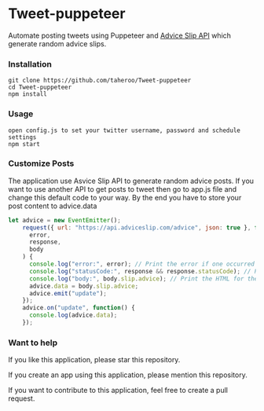 # Tweet-puppeteer
Automate posting tweets using Puppeteer and [Advice Slip API](https://api.adviceslip.com/) which generate random advice slips.

### Installation
```
git clone https://github.com/taheroo/Tweet-puppeteer
cd Tweet-puppeteer
npm install
```
### Usage
```
open config.js to set your twitter username, password and schedule settings
npm start
```
### Customize Posts
The application use Asvice Slip API to generate random advice posts. 
If you want to use another API to get posts to tweet then go to app.js file and change this default code to your way.
By the end you have to store your post content to advice.data
```javascript
let advice = new EventEmitter();
    request({ url: "https://api.adviceslip.com/advice", json: true }, function(
      error,
      response,
      body
    ) {
      console.log("error:", error); // Print the error if one occurred
      console.log("statusCode:", response && response.statusCode); // Print the response status code if a response was received
      console.log("body:", body.slip.advice); // Print the HTML for the Google homepage.
      advice.data = body.slip.advice;
      advice.emit("update");
    });
    advice.on("update", function() {
      console.log(advice.data);
    });
```
### Want to help
If you like this application, please star this repository.

If you create an app using this application, please mention this repository.

If you want to contribute to this application, feel free to create a pull request.
